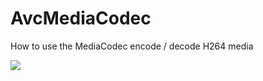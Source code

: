 # AvcMediaCodec
How to use the MediaCodec encode / decode H264 media


![](https://github.com/tocm/AvcMediaCodec/blob/master/AvcMediacodecSequenceDiagram.png)
